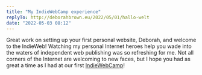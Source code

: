 ```yaml
---
title: "My IndieWebCamp experience"
replyTo: http://deborahbrown.eu/2022/05/01/hallo-welt
date: "2022-05-03 08:12"
---
```

Great work on setting up your first personal website, Deborah, and welcome to the IndieWeb! Watching my personal Internet heroes help you wade into the waters of independent web publishing was so refreshing for me. Not all corners of the Internet are welcoming to new faces, but I hope you had as great a time as I had at our first [IndieWebCamp](https://indieweb.org/2022/D%C3%BCsseldorf)!